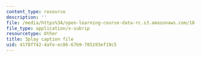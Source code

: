 ```yaml
---
content_type: resource
description: ''
file: /media/https%3A/open-learning-course-data-rc.s3.amazonaws.com/18-06-linear-algebra-spring-2010/41f8f7424afeec8667b9785193ef19c5_2IdtqGM6KWU.srt
file_type: application/x-subrip
resourcetype: Other
title: 3play caption file
uid: 41f8f742-4afe-ec86-67b9-785193ef19c5
---
```

